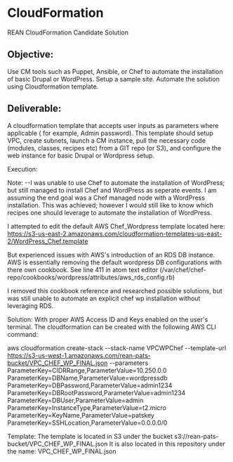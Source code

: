 # CloudFormation
REAN CloudFormation Candidate Solution

<h2>Objective:</h2>
Use CM tools such as Puppet, Ansible, or Chef to automate the installation of basic Drupal or WordPress. Setup a sample site. Automate the solution using Cloudformation template.

<h2>Deliverable:</h2>
A cloudformation template that accepts user inputs as parameters where applicable ( for example, Admin password). This template should setup VPC, create subnets, launch a CM instance, pull the necessary code (modules, classes, recipes etc) from a GIT repo (or S3), and configure the web instance for basic Drupal or Wordpress setup.

Execution:

Note: --I was unable to use Chef to automate the installation of WordPress; but still managed to install Chef and WordPress as seperate events. I am assuming the end goal was a Chef managed node with a WordPress installation. This was achieved; however I would still like to know which recipes one should leverage to automate the installation of WordPress.

I attempted to edit the default AWS Chef_Wordpress template located here: https://s3-us-east-2.amazonaws.com/cloudformation-templates-us-east-2/WordPress_Chef.template

But experienced issues with AWS's introduction of an RDS DB instance. AWS is essentially removing the default wordpress DB configurations with there own cookbook. See line 411 in atom text editor (/var/chef/chef-repo/cookbooks/wordpress/attributes/aws_rds_config.rb)

I removed this cookbook reference and researched possible solutions, but was still unable to automate an explicit chef wp installation without leveraging RDS.

Solution:
With proper AWS Access ID and Keys enabled on the user's terminal. The cloudformation can be created with the following AWS CLI command:

aws cloudformation create-stack --stack-name VPCWPChef --template-url https://s3-us-west-1.amazonaws.com/rean-pats-bucket/VPC_CHEF_WP_FINAL.json --parameters ParameterKey=CIDRRange,ParameterValue=10.250.0.0 ParameterKey=DBName,ParameterValue=wordpressdb ParameterKey=DBPassword,ParameterValue=admin1234 ParameterKey=DBRootPassword,ParameterValue=admin1234 ParameterKey=DBUser,ParameterValue=admin ParameterKey=InstanceType,ParameterValue=t2.micro ParameterKey=KeyName,ParameterValue=patskey ParameterKey=SSHLocation,ParameterValue=0.0.0.0/0

Template:
The template is located in S3 under the bucket s3://rean-pats-bucket/VPC_CHEF_WP_FINAL.json
It is also located in this repository under the name: VPC_CHEF_WP_FINAL.json


